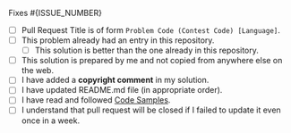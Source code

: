 Fixes #{ISSUE_NUMBER}

- [ ] Pull Request Title is of form `Problem Code (Contest Code) [Language]`.
- [ ] This problem already had an entry in this repository.
	- [ ] This solution is better than the one already in this repository.
- [ ] This solution is prepared by me and not copied from anywhere else on the web.
- [ ] I have added a __copyright comment__ in my solution.
- [ ] I have updated README.md file (in appropriate order).
- [ ] I have read and followed [Code Samples](https://github.com/aashutoshrathi/ChefLib/blob/master/CONTRIBUTING.md#samples).
- [ ] I understand that pull request will be closed if I failed to update it even once in a week.

<!-- To fill checkboxes, change [ ] to [x] -->

